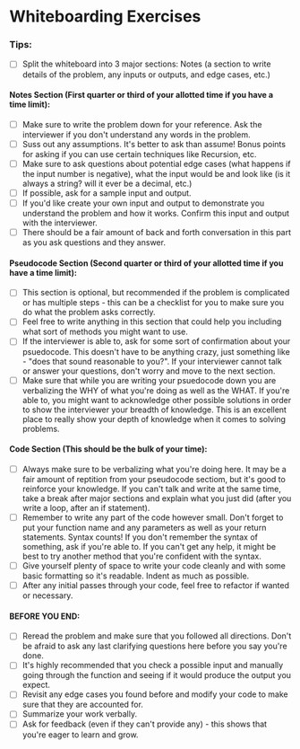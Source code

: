 # Whiteboarding Exercises

### Tips: 
- [ ] Split the whiteboard into 3 major sections: Notes (a section to write details of the problem, any inputs or outputs, and edge cases, etc.)
#### Notes Section (First quarter or third of your allotted time if you have a time limit):
- [ ] Make sure to write the problem down for your reference. Ask the interviewer if you don't understand any words in the problem. 
- [ ] Suss out any assumptions. It's better to ask than assume! Bonus points for asking if you can use certain techniques like Recursion, etc.
- [ ] Make sure to ask questions about potential edge cases (what happens if the input number is negative), what the input would be and look like (is it always a string? will it ever be a decimal, etc.) 
- [ ] If possible, ask for a sample input and output. 
- [ ] If you'd like create your own input and output to demonstrate you understand the problem and how it works. Confirm this input and output with the interviewer. 
- [ ] There should be a fair amount of back and forth conversation in this part as you ask questions and they answer. 
#### Pseudocode Section (Second quarter or third of your allotted time if you have a time limit):
- [ ] This section is optional, but recommended if the problem is complicated or has multiple steps - this can be a checklist for you to make sure you do what the problem asks correctly. 
- [ ] Feel free to write anything in this section that could help you including what sort of methods you might want to use.
- [ ] If the interviewer is able to, ask for some sort of confirmation about your psuedocode. This doesn't have to be anything crazy, just something like - "does that sound reasonable to you?". If your interviewer cannot talk or answer your questions, don't worry and move to the next section. 
- [ ] Make sure that while you are writing your psuedocode down you are verbalizing the WHY of what you're doing as well as the WHAT. If you're able to, you might want to acknowledge other possible solutions in order to show the interviewer your breadth of knowledge. This is an excellent place to really show your depth of knowledge when it comes to solving problems. 
#### Code Section (This should be the bulk of your time):
- [ ] Always make sure to be verbalizing what you're doing here. It may be a fair amount of reptition from your pseudocode sectiom, but it's good to reinforce your knowledge. If you can't talk and write at the same time, take a break after major sections and explain what you just did (after you write a loop, after an if statement). 
- [ ] Remember to write any part of the code however small. Don't forget to put your function name and any parameters as well as your return statements. Syntax counts! If you don't remember the syntax of something, ask if you're able to. If you can't get any help, it might be best to try another method that you're confident with the syntax. 
- [ ] Give yourself plenty of space to write your code cleanly and with some basic formatting so it's readable. Indent as much as possible. 
- [ ] After any initial passes through your code, feel free to refactor if wanted or necessary. 
#### BEFORE YOU END:
- [ ] Reread the problem and make sure that you followed all directions. Don't be afraid to ask any last clarifying questions here before you say you're done. 
- [ ] It's highly recommended that you check a possible input and manually going through the function and seeing if it would produce the output you expect. 
- [ ] Revisit any edge cases you found before and modify your code to make sure that they are accounted for. 
- [ ] Summarize your work verbally. 
- [ ] Ask for feedback (even if they can't provide any) - this shows that you're eager to learn and grow. 
